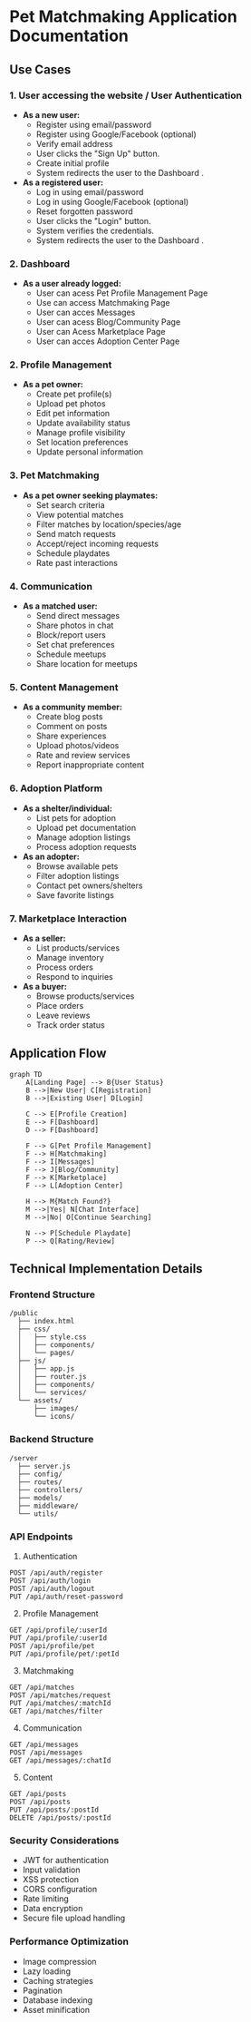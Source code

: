 # Pet Matchmaking Application Documentation

## Use Cases

### 1. User accessing the website / User Authentication
- **As a new user:**
  - Register using email/password
  - Register using Google/Facebook (optional)
  - Verify email address
  - User clicks the "Sign Up" button.
  - Create initial profile
  - System redirects the user to the Dashboard .
- **As a registered user:**
  - Log in using email/password
  - Log in using Google/Facebook (optional)
  - Reset forgotten password
  - User clicks the "Login" button.
  - System verifies the credentials.
  - System redirects the user to the Dashboard .
### 2. Dashboard 
- **As a user  already logged:**
  - User can acess Pet Profile Management Page
  - Use can access Matchmaking Page
  - User can acces Messages
  - User can acess Blog/Community Page
  - User can Acess Marketplace Page
  - User can acces Adoption Center Page
  
### 2. Profile Management
- **As a pet owner:**
  - Create pet profile(s)
  - Upload pet photos
  - Edit pet information
  - Update availability status
  - Manage profile visibility
  - Set location preferences
  - Update personal information
### 3. Pet Matchmaking
- **As a pet owner seeking playmates:**
  - Set search criteria
  - View potential matches
  - Filter matches by location/species/age
  - Send match requests
  - Accept/reject incoming requests
  - Schedule playdates
  - Rate past interactions

### 4. Communication
- **As a matched user:**
  - Send direct messages
  - Share photos in chat
  - Block/report users
  - Set chat preferences
  - Schedule meetups
  - Share location for meetups

### 5. Content Management
- **As a community member:**
  - Create blog posts
  - Comment on posts
  - Share experiences
  - Upload photos/videos
  - Rate and review services
  - Report inappropriate content

### 6. Adoption Platform
- **As a shelter/individual:**
  - List pets for adoption
  - Upload pet documentation
  - Manage adoption listings
  - Process adoption requests
- **As an adopter:**
  - Browse available pets
  - Filter adoption listings
  - Contact pet owners/shelters
  - Save favorite listings

### 7. Marketplace Interaction
- **As a seller:**
  - List products/services
  - Manage inventory
  - Process orders
  - Respond to inquiries
- **As a buyer:**
  - Browse products/services
  - Place orders
  - Leave reviews
  - Track order status

## Application Flow

```mermaid
graph TD
    A[Landing Page] --> B{User Status}
    B -->|New User| C[Registration]
    B -->|Existing User| D[Login]
    
    C --> E[Profile Creation]
    E --> F[Dashboard]
    D --> F[Dashboard]
    
    F --> G[Pet Profile Management]
    F --> H[Matchmaking]
    F --> I[Messages]
    F --> J[Blog/Community]
    F --> K[Marketplace]
    F --> L[Adoption Center]
    
    H --> M{Match Found?}
    M -->|Yes| N[Chat Interface]
    M -->|No| O[Continue Searching]
    
    N --> P[Schedule Playdate]
    P --> Q[Rating/Review]
```

## Technical Implementation Details

### Frontend Structure
```
/public
  ├── index.html
  ├── css/
  │   ├── style.css
  │   ├── components/
  │   └── pages/
  ├── js/
  │   ├── app.js
  │   ├── router.js
  │   ├── components/
  │   └── services/
  └── assets/
      ├── images/
      └── icons/
```

### Backend Structure
```
/server
  ├── server.js
  ├── config/
  ├── routes/
  ├── controllers/
  ├── models/
  ├── middleware/
  └── utils/
```

### API Endpoints

1. Authentication
```
POST /api/auth/register
POST /api/auth/login
POST /api/auth/logout
PUT /api/auth/reset-password
```

2. Profile Management
```
GET /api/profile/:userId
PUT /api/profile/:userId
POST /api/profile/pet
PUT /api/profile/pet/:petId
```

3. Matchmaking
```
GET /api/matches
POST /api/matches/request
PUT /api/matches/:matchId
GET /api/matches/filter
```

4. Communication
```
GET /api/messages
POST /api/messages
GET /api/messages/:chatId
```

5. Content
```
GET /api/posts
POST /api/posts
PUT /api/posts/:postId
DELETE /api/posts/:postId
```

### Security Considerations
- JWT for authentication
- Input validation
- XSS protection
- CORS configuration
- Rate limiting
- Data encryption
- Secure file upload handling

### Performance Optimization
- Image compression
- Lazy loading
- Caching strategies
- Pagination
- Database indexing
- Asset minification
